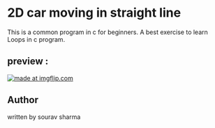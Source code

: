 # 2D car moving in straight line 

This is a common program in c for beginners.
A best exercise to learn Loops in c program.

preview :
--------
<a href="https://imgflip.com/gif/37j5ou"><img src="https://i.imgflip.com/37j5ou.gif" title="made at imgflip.com"/></a>












 Author
 -------
 written by sourav sharma 
